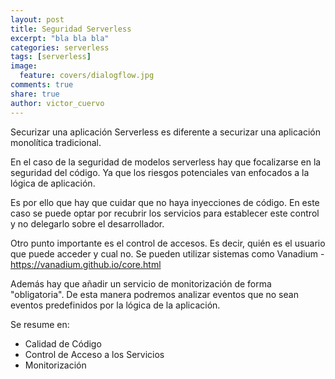 ```yaml
---
layout: post
title: Seguridad Serverless
excerpt: "bla bla bla"
categories: serverless
tags: [serverless]
image:
  feature: covers/dialogflow.jpg
comments: true
share: true
author: victor_cuervo
---
```


Securizar una aplicación Serverless es diferente a securizar una aplicación monolítica tradicional.

En el caso de la seguridad de modelos serverless hay que focalizarse en la seguridad del código. Ya que los riesgos potenciales van enfocados a la lógica de aplicación.

Es por ello que hay que cuidar que no haya inyecciones de código. En este caso se puede optar por recubrir los servicios para establecer este control y no delegarlo sobre el desarrollador.

Otro punto importante es el control de accesos. Es decir, quién es el usuario que puede acceder y cual no. Se pueden utilizar sistemas como Vanadium - https://vanadium.github.io/core.html


Además hay que añadir un servicio de monitorización de forma "obligatoria". De esta manera podremos analizar eventos que no sean eventos predefinidos por la lógica de la aplicación.


Se resume en:

* Calidad de Código
* Control de Acceso a los Servicios
* Monitorización
